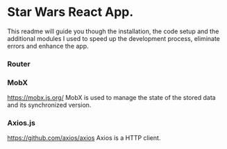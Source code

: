 # Star Wars React App.
This readme will guide you though the installation, the code setup and the additional modules I used to speed up the development process, eliminate errors and enhance the app.


### Router


### MobX
https://mobx.js.org/
MobX is used to manage the state of the stored data and its synchronized version.

### Axios.js
https://github.com/axios/axios
Axios is a HTTP client. 
